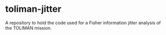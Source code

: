 # toliman-jitter
A repository to hold the code used for a Fisher information jitter analysis of the TOLIMAN mission.
